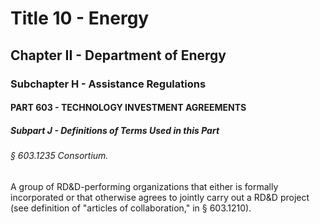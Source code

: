 
# Title 10 - Energy
## Chapter II - Department of Energy
### Subchapter H - Assistance Regulations
#### PART 603 - TECHNOLOGY INVESTMENT AGREEMENTS
##### Subpart J - Definitions of Terms Used in this Part
###### § 603.1235 Consortium.

A group of RD&D-performing organizations that either is formally incorporated or that otherwise agrees to jointly carry out a RD&D project (see definition of "articles of collaboration," in § 603.1210).

